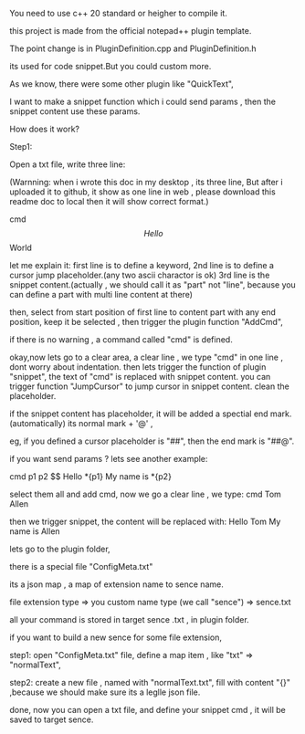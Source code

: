 You need to use c++ 20 standard or  heigher to compile it.


this project is made from the official notepad++ plugin template.

The point change is in PluginDefinition.cpp and PluginDefinition.h

its used for code snippet.But you could custom more.

As we know, there were some other plugin like "QuickText", 

I want to make a snippet function which i could send params ,
then the snippet content use these params.

How does it work?

Step1:

Open a txt file,
write three line:

(Warnning: when i wrote this doc in my desktop , its three line,
But after i uploaded it to github,
it show as one line in web , please download this readme doc to local
then it will show correct format.)

cmd
$$
Hello $$ World

let me explain it:
first line is to define a keyword,
2nd line is to define a cursor jump placeholder.(any two ascii charactor is ok)
3rd line is the snippet content.(actually , we should call it as "part" not "line",
because you can define a part with multi line content at there)

then, select from start position of first line  to content part with any end position,
keep it be selected , then trigger the plugin function "AddCmd",

if there is no warning , a command called "cmd" is defined.

okay,now lets go to a clear area, a clear line , 
we type "cmd" in one line , dont worry about indentation.
then lets trigger the function of plugin "snippet",
the text of "cmd" is replaced with snippet content.
you can trigger function "JumpCursor" to jump cursor in snippet content.
clean the placeholder.

if the snippet content has placeholder, it will be added a spectial end mark. (automatically)
its normal mark + '@' , 

eg, if you defined a cursor placeholder is "##",
then the end mark is "##@".


if you want send params ?
lets see another example:

cmd p1 p2
$$
Hello *{p1}
My name is *{p2}

select them all and add cmd,
now we go a clear line , 
we type:
cmd Tom Allen

then we trigger snippet,
the content will be replaced with:
Hello Tom
My name is Allen


lets go to the plugin folder,

there is a special file "ConfigMeta.txt"

its a json map , a map of extension name to sence name.

file extension type => you custom name type (we call "sence") => sence.txt

all your command is stored in target sence .txt , in plugin folder.


if you want to build a new sence for some file extension,

step1:
open "ConfigMeta.txt" file,
define a map item , like "txt" => "normalText",

step2:
create a new file , named with "normalText.txt",
fill with content "{}" ,because we should make sure its a leglle json file.

done,
now you can open a txt file,
and define your snippet cmd , it will be saved to target sence.
 











